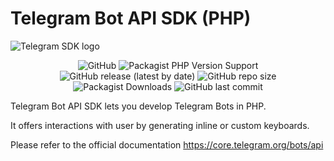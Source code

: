# Telegram Bot API SDK (PHP)

![Telegram SDK logo](https://user-images.githubusercontent.com/8910097/103632467-2753e480-4f66-11eb-9fe1-2623439a4974.jpg)

<p align="center">
<img src="https://img.shields.io/github/license/leealexey/TgSDK?style=flat-square" alt="GitHub">
<img src="https://img.shields.io/packagist/php-v/leealexey/TgSDK?style=flat-square" alt="Packagist PHP Version Support">
<img src="https://img.shields.io/github/v/release/leealexey/TgSDK?style=flat-square" alt="GitHub release (latest by date)">
<img src="https://img.shields.io/github/repo-size/leealexey/TgSDK?style=flat-square" alt="GitHub repo size">
<img src="https://img.shields.io/packagist/dt/leealexey/tgsdk?style=flat-square" alt="Packagist Downloads">
<img src="https://img.shields.io/github/last-commit/leealexey/TgSDK?style=flat-square" alt="GitHub last commit">
</p>

Telegram Bot API SDK lets you develop Telegram Bots in PHP. 

It offers interactions with user by generating inline or custom keyboards.

Please refer to the official documentation https://core.telegram.org/bots/api
